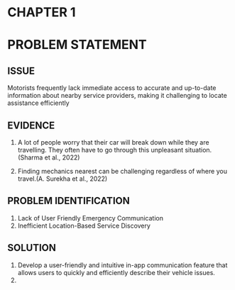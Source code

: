 # CHAPTER 1
# PROBLEM STATEMENT

## ISSUE 
Motorists frequently lack immediate access to accurate and up-to-date information about nearby service providers, making it challenging to locate assistance efficiently

## EVIDENCE
1) A lot of people worry that their car will break down while they are travelling. They often have to go through this unpleasant situation.(Sharma et al., 2022)

2) Finding mechanics nearest can be challenging regardless of where you travel.(A. Surekha et al., 2022)


## PROBLEM IDENTIFICATION
1) Lack of User Friendly Emergency Communication
2) Inefficient Location-Based Service Discovery


## SOLUTION
1) Develop a user-friendly and intuitive in-app communication feature that allows users to quickly and efficiently describe their vehicle issues.
2) 



